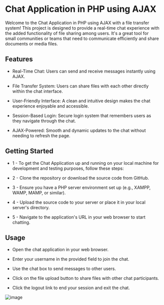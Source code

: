 # Chat Application in PHP using AJAX
Welcome to the Chat Application in PHP using AJAX with a file transfer system! This project is designed to provide a real-time chat experience with the added functionality of file sharing among users. It's a great tool for small communities or teams that need to communicate efficiently and share documents or media files.

## Features
- Real-Time Chat: Users can send and receive messages instantly using AJAX.

- File Transfer System: Users can share files with each other directly within the chat interface.

- User-Friendly Interface: A clean and intuitive design makes the chat experience enjoyable and accessible.

- Session-Based Login: Secure login system that remembers users as they navigate through the chat.

- AJAX-Powered: Smooth and dynamic updates to the chat without needing to refresh the page.

## Getting Started
- 1 - To get the Chat Application up and running on your local machine for development and testing purposes, follow these steps:

- 2 - Clone the repository or download the source code from GitHub.

- 3 - Ensure you have a PHP server environment set up (e.g., XAMPP, WAMP, MAMP, or similar).

- 4 - Upload the source code to your server or place it in your local server's directory.

- 5 - Navigate to the application's URL in your web browser to start chatting.

## Usage
- Open the chat application in your web browser.

- Enter your username in the provided field to join the chat.

- Use the chat box to send messages to other users.

- Click on the file upload button to share files with other chat participants.

- Click the logout link to end your session and exit the chat.


![image](https://github.com/user-attachments/assets/9f18de70-36d1-4852-9679-124bd9e9d745)
